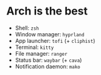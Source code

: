 # Arch is the best

- Shell: `zsh`
- Window manager: `hyprland`
- App launcher: `tofi` (+ `cliphist`)
- Terminal: `kitty`
- File manager: `ranger`
- Status bar: `waybar` (+ `cava`)
- Notification daemon: `mako`
